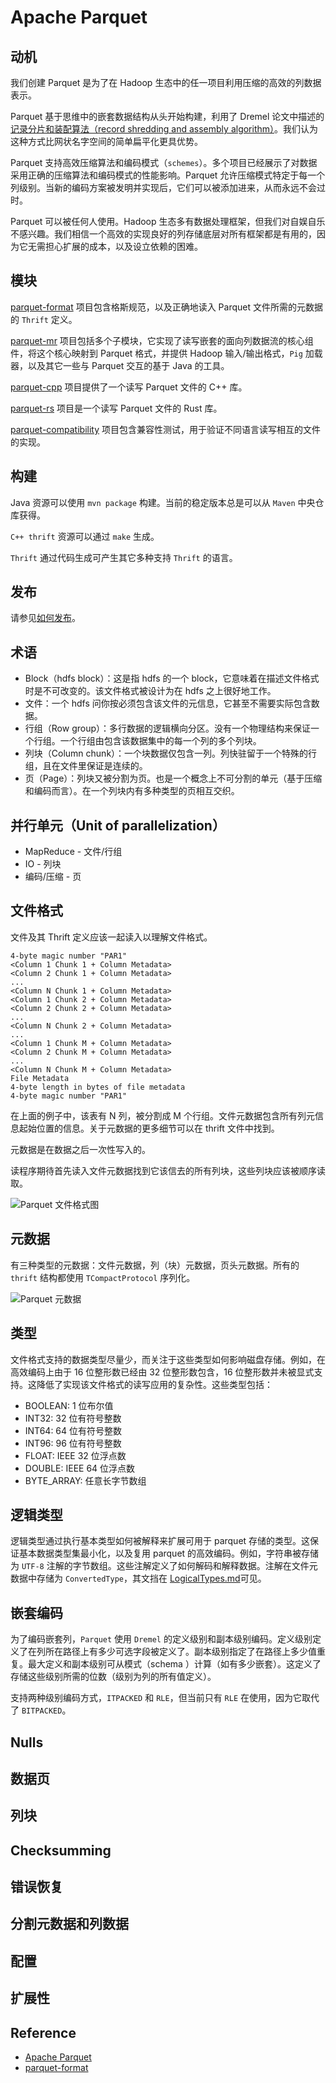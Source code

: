 # Apache Parquet
## 动机
我们创建 Parquet 是为了在 Hadoop 生态中的任一项目利用压缩的高效的列数据表示。

Parquet 基于思维中的嵌套数据结构从头开始构建，利用了 Dremel 论文中描述的[记录分片和装配算法（record shredding and assembly algorithm）](https://github.com/julienledem/redelm/wiki/The-striping-and-assembly-algorithms-from-the-Dremel-paper)。我们认为这种方式比网状名字空间的简单扁平化更具优势。

Parquet 支持高效压缩算法和编码模式（`schemes`）。多个项目已经展示了对数据采用正确的压缩算法和编码模式的性能影响。Parquet 允许压缩模式特定于每一个列级别。当新的编码方案被发明并实现后，它们可以被添加进来，从而永远不会过时。

Parquet 可以被任何人使用。Hadoop 生态多有数据处理框架，但我们对自娱自乐不感兴趣。我们相信一个高效的实现良好的列存储底层对所有框架都是有用的，因为它无需担心扩展的成本，以及设立依赖的困难。
## 模块
[parquet-format](https://github.com/apache/parquet-format) 项目包含格斯规范，以及正确地读入 Parquet 文件所需的元数据的 `Thrift` 定义。

[parquet-mr](https://github.com/apache/parquet-mr) 项目包括多个子模块，它实现了读写嵌套的面向列数据流的核心组件，将这个核心映射到 Parquet 格式，并提供 Hadoop 输入/输出格式，`Pig` 加载器，以及其它一些与 Parquet 交互的基于 Java 的工具。

[parquet-cpp](https://github.com/apache/parquet-cpp) 项目提供了一个读写 Parquet 文件的 C++ 库。

[parquet-rs](https://github.com/sunchao/parquet-rs) 项目是一个读写 Parquet 文件的 Rust 库。

[parquet-compatibility](https://github.com/Parquet/parquet-compatibility) 项目包含兼容性测试，用于验证不同语言读写相互的文件的实现。
## 构建
Java 资源可以使用 `mvn package` 构建。当前的稳定版本总是可以从 `Maven` 中央仓库获得。

`C++ thrift` 资源可以通过 `make` 生成。

`Thrift` 通过代码生成可产生其它多种支持 `Thrift` 的语言。
## 发布
请参见[如何发布](https://parquet.apache.org/documentation/how-to-release/)。
## 术语
- Block（hdfs block）：这是指 hdfs 的一个 block，它意味着在描述文件格式时是不可改变的。该文件格式被设计为在 hdfs 之上很好地工作。
- 文件：一个 hdfs 问你按必须包含该文件的元信息，它甚至不需要实际包含数据。
- 行组（Row group）：多行数据的逻辑横向分区。没有一个物理结构来保证一个行组。一个行组由包含该数据集中的每一个列的多个列块。
- 列块（Column chunk）：一个块数据仅包含一列。列快驻留于一个特殊的行组，且在文件里保证是连续的。
- 页（Page）：列块又被分割为页。也是一个概念上不可分割的单元（基于压缩和编码而言）。在一个列块内有多种类型的页相互交织。
## 并行单元（Unit of parallelization）
- MapReduce - 文件/行组
- IO - 列块
- 编码/压缩 - 页
## 文件格式
文件及其 Thrift 定义应该一起读入以理解文件格式。
```
4-byte magic number "PAR1"
<Column 1 Chunk 1 + Column Metadata>
<Column 2 Chunk 1 + Column Metadata>
...
<Column N Chunk 1 + Column Metadata>
<Column 1 Chunk 2 + Column Metadata>
<Column 2 Chunk 2 + Column Metadata>
...
<Column N Chunk 2 + Column Metadata>
...
<Column 1 Chunk M + Column Metadata>
<Column 2 Chunk M + Column Metadata>
...
<Column N Chunk M + Column Metadata>
File Metadata
4-byte length in bytes of file metadata
4-byte magic number "PAR1"
```
在上面的例子中，该表有 N 列，被分割成 M 个行组。文件元数据包含所有列元信息起始位置的信息。关于元数据的更多细节可以在 thrift 文件中找到。

元数据是在数据之后一次性写入的。

读程序期待首先读入文件元数据找到它该信去的所有列块，这些列块应该被顺序读取。

![Parquet 文件格式图](images/FileLayout.gif)
## 元数据
有三种类型的元数据：文件元数据，列（块）元数据，页头元数据。所有的 `thrift` 结构都使用 `TCompactProtocol` 序列化。

![Parquet 元数据](images/FileFormat.gif)
## 类型
文件格式支持的数据类型尽量少，而关注于这些类型如何影响磁盘存储。例如，在高效编码上由于 16 位整形数已经由 32 位整形数包含，16 位整形数并未被显式支持。这降低了实现该文件格式的读写应用的复杂性。这些类型包括：
- BOOLEAN: 1 位布尔值
- INT32: 32 位有符号整数
- INT64: 64 位有符号整数
- INT96: 96 位有符号整数
- FLOAT: IEEE 32 位浮点数
- DOUBLE: IEEE 64 位浮点数
- BYTE_ARRAY: 任意长字节数组
## 逻辑类型
逻辑类型通过执行基本类型如何被解释来扩展可用于 parquet 存储的类型。这保证基本数据类型集最小化，以及复用 parquet 的高效编码。例如，字符串被存储为 `UTF-8` 注解的字节数组。这些注解定义了如何解码和解释数据。注解在文件元数据中存储为 `ConvertedType`，其文挡在 [LogicalTypes.md](https://github.com/apache/parquet-format/blob/master/LogicalTypes.md)可见。
## 嵌套编码
为了编码嵌套列，`Parquet` 使用 `Dremel` 的定义级别和副本级别编码。定义级别定义了在列所在路径上有多少可选字段被定义了。副本级别指定了在路径上多少值重复。最大定义和副本级别可从模式（schema ）计算（如有多少嵌套）。这定义了存储这些级别所需的位数（级别为列的所有值定义）。

支持两种级别编码方式，`ITPACKED` 和 `RLE`，但当前只有 `RLE` 在使用，因为它取代了 `BITPACKED`。
## Nulls
## 数据页
## 列块
## Checksumming
## 错误恢复
## 分割元数据和列数据
## 配置
## 扩展性

## Reference
- [Apache Parquet](https://parquet.apache.org/documentation/latest/)
- [parquet-format](https://github.com/apache/parquet-format)